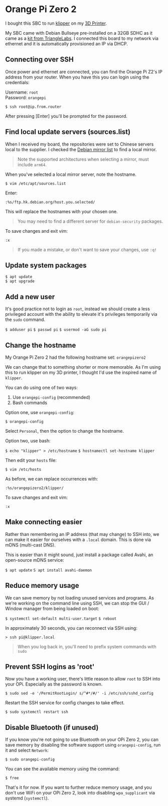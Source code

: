 # Orange Pi Zero 2

I bought this SBC to run [klipper](https://www.klipper3d.org) on my [3D Printer](readme.md).

My SBC came with Debian Bullseye pre-installed on a 32GB SDHC as it came as a [kit from TriangleLabs](https://www.aliexpress.com/item/1005004177544221.html).
I connected this board to my network via ethernet and it is automatically provisioned an IP via DHCP.

## Connecting over SSH

Once power and ethernet are connected, you can find the Orange Pi Z2's IP address from your router. When you have this you can login using the credentials:

Username: `root`  
Password: `orangepi`

`$ ssh root@ip.from.router`

After pressing [Enter] you'll be prompted for the password.

## Find local update servers (sources.list)

When I received my board, the repositories were set to Chinese servers local to the supplier. I checked the [Debian mirror list](https://www.debian.org/mirror/list) to find a local mirror.

> Note the supported architectures when selecting a mirror, must include 
`arm64`.

When you've selected a local mirror server, note the hostname.

`$ vim /etc/apt/sources.list`

Enter:

`:%s/ftp.hk.debian.org/host.you.selected/`

This will replace the hostnames with your chosen one.

> You may need to find a different server for `debian-security` packages.

To save changes and exit vim:

`:x`

> If you made a mistake, or don't want to save your changes, use `:q!`

## Update system packages

`$ apt update`  
`$ apt upgrade`

## Add a new user

It's good practice not to login as `root`, instead we should create a less privileged account with the ability to elevate it's privileges temporarily via the `sudo` command.

`$ adduser pi`
`$ passwd pi`
`$ usermod -aG sudo pi`

## Change the hostname

My Orange Pi Zero 2 had the following hostname set: `orangepizero2`

We can change that to something shorter or more memorable. As I'm using this to run klipper on my 3D printer, I thought I'd use the inspired name of `klipper`.

You can do using one of two ways:

1) Use `orangepi-config` (recommended)
2) Bash commands

Option one, use `orangepi-config`:

`$ orangepi-config`

Select `Personal`, then the option to change the hostname.

Option two, use bash:

`$ echo "klipper" > /etc/hostname`
`$ hostnamectl set-hostname klipper`

Then edit your `hosts` file:

`$ vim /etc/hosts`

As before, we can replace occurrences with:

`:%s/orangepizero2/klipper/`

To save changes and exit vim:

`:x`

## Make connecting easier

Rather than remembering an IP address (that may change) to SSH into, we can make it easier for ourselves with a `.local` domain. This is done via mDNS (multi-cast DNS).

This is easier than it might sound, just install a package called Avahi, an open-source mDNS service:

`$ apt update`
`S apt install avahi-daemon`

## Reduce memory usage

We can save memory by not loading unused services and programs. As we're working on the command line using SSH, we can stop the GUI / Window manager from being loaded on boot:

`$ systemctl set-default multi-user.target`
`$ reboot`

In approximately 30 seconds, you can reconnect via SSH using:

`> ssh pi@klipper.local`

> When you log back in, you'll need to prefix system commands with `sudo`

## Prevent SSH logins as 'root'

Now you have a working user, there's little reason to allow `root` to SSH into your OPi. Especially as the password is known.

`$ sudo sed -e '/PermitRootLogin/ s/^#*/#/' -i /etc/ssh/sshd_config`

Restart the SSH service for config changes to take effect.

`$ sudo systemctl restart ssh`

## Disable Bluetooth (if unused)

If you know you're not going to use Bluetooth on your OPi Zero 2, you can save memory by disabling the software support using `orangepi-config`, run it and select `Network`:

`$ sudo orangepi-config`

You can see the available memory using the command:

`$ free`

That's it for now. If you want to further reduce memory usage, and you don't use WiFi on your OPi Zero 2, look into disabling `wpa_supplicant` via systemd (`systemctl`).